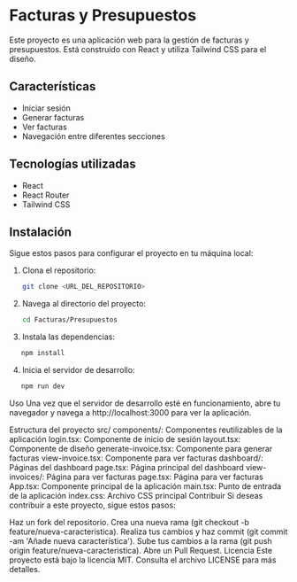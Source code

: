 # Facturas y Presupuestos

Este proyecto es una aplicación web para la gestión de facturas y presupuestos. Está construido con React y utiliza Tailwind CSS para el diseño.

## Características

- Iniciar sesión
- Generar facturas
- Ver facturas
- Navegación entre diferentes secciones

## Tecnologías utilizadas

- React
- React Router
- Tailwind CSS

## Instalación

Sigue estos pasos para configurar el proyecto en tu máquina local:

1. Clona el repositorio:

   ```sh
   git clone <URL_DEL_REPOSITORIO>
2. Navega al directorio del proyecto:

   ```sh
   cd Facturas/Presupuestos

3. Instala las dependencias:

```sh
   npm install
```

4. Inicia el servidor de desarrollo:
```sh
   npm run dev
```
Uso
Una vez que el servidor de desarrollo esté en funcionamiento, abre tu navegador y navega a http://localhost:3000 para ver la aplicación.

Estructura del proyecto
src/
components/: Componentes reutilizables de la aplicación
login.tsx: Componente de inicio de sesión
layout.tsx: Componente de diseño
generate-invoice.tsx: Componente para generar facturas
view-invoice.tsx: Componente para ver facturas
dashboard/: Páginas del dashboard
page.tsx: Página principal del dashboard
view-invoices/: Página para ver facturas
page.tsx: Página para ver facturas
App.tsx: Componente principal de la aplicación
main.tsx: Punto de entrada de la aplicación
index.css: Archivo CSS principal
Contribuir
Si deseas contribuir a este proyecto, sigue estos pasos:

Haz un fork del repositorio.
Crea una nueva rama (git checkout -b feature/nueva-caracteristica).
Realiza tus cambios y haz commit (git commit -am 'Añade nueva característica').
Sube tus cambios a la rama (git push origin feature/nueva-caracteristica).
Abre un Pull Request.
Licencia
Este proyecto está bajo la licencia MIT. Consulta el archivo LICENSE para más detalles.
